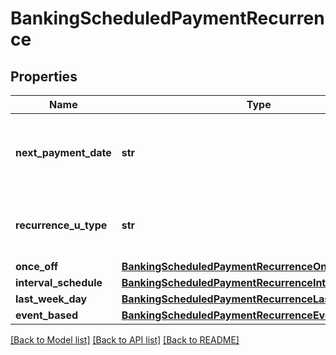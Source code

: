 # BankingScheduledPaymentRecurrence

## Properties
Name | Type | Description | Notes
------------ | ------------- | ------------- | -------------
**next_payment_date** | **str** | The date of the next payment under the recurrence schedule | [optional] 
**recurrence_u_type** | **str** | The type of recurrence used to define the schedule | 
**once_off** | [**BankingScheduledPaymentRecurrenceOnceOff**](BankingScheduledPaymentRecurrenceOnceOff.md) |  | [optional] 
**interval_schedule** | [**BankingScheduledPaymentRecurrenceIntervalSchedule**](BankingScheduledPaymentRecurrenceIntervalSchedule.md) |  | [optional] 
**last_week_day** | [**BankingScheduledPaymentRecurrenceLastWeekday**](BankingScheduledPaymentRecurrenceLastWeekday.md) |  | [optional] 
**event_based** | [**BankingScheduledPaymentRecurrenceEventBased**](BankingScheduledPaymentRecurrenceEventBased.md) |  | [optional] 

[[Back to Model list]](../README.md#documentation-for-models) [[Back to API list]](../README.md#documentation-for-api-endpoints) [[Back to README]](../README.md)


